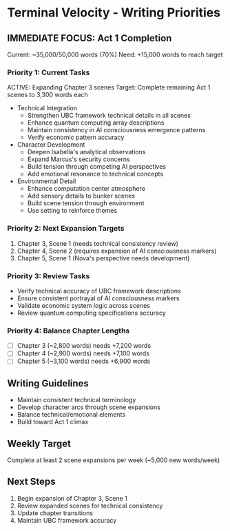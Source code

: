 # Terminal Velocity - Writing Priorities

## IMMEDIATE FOCUS: Act 1 Completion
Current: ~35,000/50,000 words (70%)
Need: +15,000 words to reach target

### Priority 1: Current Tasks
ACTIVE: Expanding Chapter 3 scenes
Target: Complete remaining Act 1 scenes to 3,300 words each
- Technical Integration
  * Strengthen UBC framework technical details in all scenes
  * Enhance quantum computing array descriptions
  * Maintain consistency in AI consciousness emergence patterns
  * Verify economic pattern accuracy
- Character Development
  * Deepen Isabella's analytical observations
  * Expand Marcus's security concerns
  * Build tension through competing AI perspectives
  * Add emotional resonance to technical concepts
- Environmental Detail
  * Enhance computation center atmosphere
  * Add sensory details to bunker scenes
  * Build scene tension through environment
  * Use setting to reinforce themes

### Priority 2: Next Expansion Targets
1. Chapter 3, Scene 1 (needs technical consistency review)
2. Chapter 4, Scene 2 (requires expansion of AI consciousness markers)
3. Chapter 5, Scene 1 (Nova's perspective needs development)

### Priority 3: Review Tasks
- Verify technical accuracy of UBC framework descriptions
- Ensure consistent portrayal of AI consciousness markers
- Validate economic system logic across scenes
- Review quantum computing specifications accuracy

### Priority 4: Balance Chapter Lengths
- [ ] Chapter 3 (~2,800 words) needs +7,200 words
- [ ] Chapter 4 (~2,900 words) needs +7,100 words
- [ ] Chapter 5 (~3,100 words) needs +6,900 words

## Writing Guidelines
- Maintain consistent technical terminology
- Develop character arcs through scene expansions
- Balance technical/emotional elements
- Build toward Act 1 climax

## Weekly Target
Complete at least 2 scene expansions per week
(~5,000 new words/week)

## Next Steps
1. Begin expansion of Chapter 3, Scene 1
2. Review expanded scenes for technical consistency
3. Update chapter transitions
4. Maintain UBC framework accuracy
